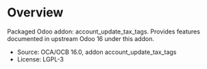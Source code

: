 # Overview

Packaged Odoo addon: account_update_tax_tags. Provides features documented in upstream Odoo 16 under this addon.

- Source: OCA/OCB 16.0, addon account_update_tax_tags
- License: LGPL-3

